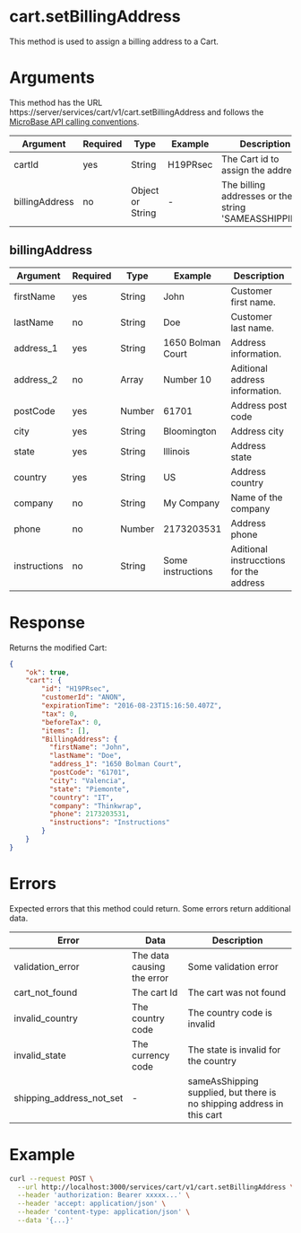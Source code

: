 # cart.setBillingAddress

This method is used to assign a billing address to a Cart.

# Arguments

This method has the URL https://server/services/cart/v1/cart.setBillingAddress and
follows the [MicroBase API calling conventions](../calling-conventions.html).

Argument | Required | Type | Example | Description
---------|----------|------|---------|------------
cartId         | yes | String  | H19PRsec   | The Cart id to assign the address.
billingAddress | no  | Object or String  | - | The billing addresses or the string 'SAMEASSHIPPING'.

## billingAddress

Argument | Required | Type | Example | Description
---------|----------|------|---------|------------
firstName    | yes  | String  | John                | Customer first name.
lastName     | no   | String  | Doe                 | Customer last name.
address_1    | yes  | String  | 1650 Bolman Court   | Address information.
address_2    | no   | Array   | Number 10           | Aditional address information.
postCode     | yes  | Number  | 61701               | Address post code
city         | yes  | String  | Bloomington         | Address city
state        | yes  | String  | Illinois            | Address state
country      | yes  | String  | US                  | Address country
company      | no   | String  | My Company          | Name of the company
phone        | no   | Number  | 2173203531          | Address phone
instructions | no   | String  | Some instructions   | Aditional instrucctions for the address

# Response

Returns the modified Cart:

```json
{
    "ok": true,
    "cart": {
        "id": "H19PRsec",
        "customerId": "ANON",
        "expirationTime": "2016-08-23T15:16:50.407Z",
        "tax": 0,
        "beforeTax": 0,
        "items": [],
        "BillingAddress": {
          "firstName": "John",
          "lastName": "Doe",
          "address_1": "1650 Bolman Court",
          "postCode": "61701",
          "city": "Valencia",
          "state": "Piemonte",
          "country": "IT",
          "company": "Thinkwrap",
          "phone": 2173203531,
          "instructions": "Instructions"        
        }
    }
}
```

# Errors

Expected errors that this method could return. Some errors return additional data.

Error | Data | Description
------|------|------------
validation_error | The data causing the error | Some validation error
cart_not_found   | The cart Id | The cart was not found
invalid_country  | The country code | The country code is invalid 
invalid_state    | The currency code | The state is invalid for the country 
shipping_address_not_set | - | sameAsShipping supplied, but there is no shipping address in this cart

# Example

```bash
curl --request POST \
  --url http://localhost:3000/services/cart/v1/cart.setBillingAddress \
  --header 'authorization: Bearer xxxxx...' \
  --header 'accept: application/json' \
  --header 'content-type: application/json' \
  --data '{...}'
```
